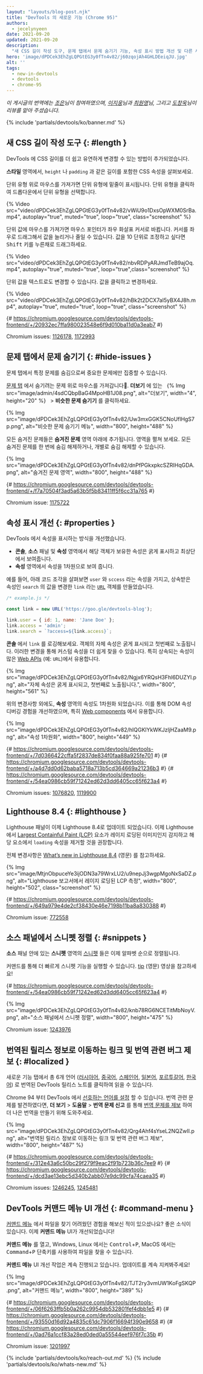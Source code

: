 ```yaml
---
layout: "layouts/blog-post.njk"
title: "DevTools 의 새로운 기능 (Chrome 95)"
authors:
  - jecelynyeen
date: 2021-09-20
updated: 2021-09-20
description:
  "새 CSS 길이 작성 도구, 문제 탭에서 문제 숨기기 기능, 속성 표시 방법 개선 및 다른 새로운 기능들."
hero: 'image/dPDCek3EhZgLQPGtEG3y0fTn4v82/j60zqojAh4GHLDEeiqJU.jpg'
alt: ''
tags:
  - new-in-devtools
  - devtools
  - chrome-95
---
```


*이 게시글의 번역에는 [조은](https://developers.google.com/community/experts/directory/profile/profile-eun-cho)님이 참여하였으며, [이지웅](https://bit.ly/JiwoongLeePortfolio)님과 [최원영](https://www.linkedin.com/in/toruchoi)님, 그리고 [도창욱](https://developers.google.com/community/experts/directory/profile/profile-changwook-doh)님이 리뷰를 맡아 주셨습니다.*

{% include 'partials/devtools/ko/banner.md' %}


## 새 CSS 길이 작성 도구 {: #length }

DevTools 에 CSS 길이를 더 쉽고 유연하게 변경할 수 있는 방법이 추가되었습니다.

**스타일** 영역에서, `height` 나 `padding` 과 같은 길이를 포함한 CSS 속성을 살펴보세요.

단위 유형 위로 마우스를 가져가면 단위 유형에 밑줄이 표시됩니다. 단위 유형을 클릭하여 드롭다운에서 단위 유형을 선택합니다.

{% Video src="video/dPDCek3EhZgLQPGtEG3y0fTn4v82/vWiU9o1DxsOpWXM0SrBa.mp4", autoplay="true", muted="true", loop="true", class="screenshot" %}

단위 값에 마우스를 가져가면 마우스 포인터가 좌우 화살표 커서로 바뀝니다. 커서를 좌우로 드래그해서 값을 늘리거나 줄일 수 있습니다.
값을 10 단위로 조정하고 싶다면 <kbd>Shift</kbd> 키를 누른채로 드래그하세요.

{% Video src="video/dPDCek3EhZgLQPGtEG3y0fTn4v82/nbvRDPyARJmdTeB9ajOq.mp4", autoplay="true", muted="true", loop="true",class="screenshot" %}

단위 값을 텍스트로도 변경할 수 있습니다. 값을 클릭하고 변경하세요.

{% Video src="video/dPDCek3EhZgLQPGtEG3y0fTn4v82/hBk2t2DCX7aI5yBX4J8h.mp4", autoplay="true", muted="true", loop="true", class="screenshot" %}

{# https://chromium.googlesource.com/devtools/devtools-frontend/+/20932ec7ffa980023548e6f9d010ba11d0a3eab7 #}

Chromium issues: [1126178](https://crbug.com/1126178), [1172993](https://crbug.com/1172993)


## 문제 탭에서 문제 숨기기 {: #hide-issues }

문제 탭에서 특정 문제를 숨김으로써 중요한 문제에만 집중할 수 있습니다.

[문제 탭](/docs/devtools/issues/) 에서 숨기려는 문제 위로 마우스를 가져갑니다. **더보기** 에 있는 &nbsp; {% Img src="image/admin/4sdCQbpBaG4MpoHB1J08.png", alt="더보기", width="4", height="20" %} &nbsp; > **비슷한 문제 숨기기** 를 클릭하세요.

{% Img src="image/dPDCek3EhZgLQPGtEG3y0fTn4v82/Uw3mxGGK5CNoUflHgS7p.png", alt="비슷한 문제 숨기기 메뉴", width="800", height="488" %}

모든 숨겨진 문제들은 **숨겨진 문제** 영역 아래에 추가됩니다. 영역을 펼쳐 보세요. 모든 숨겨진 문제를 한 번에 숨김 해제하거나, 개별로 숨김 해제할 수 있습니다.

{% Img src="image/dPDCek3EhZgLQPGtEG3y0fTn4v82/dnPfPGkxpkcSZRIHqGDA.png", alt="숨겨진 문제 영역", width="800", height="488" %}

{# https://chromium.googlesource.com/devtools/devtools-frontend/+/f7a70504f3ad5a63b5f5b83411ff5f6cc31a765 #}

Chromium issue: [1175722](https://crbug.com/1175722)


## 속성 표시 개선 {: #properties }

DevTools 에서 속성을 표시하는 방식을 개선했습니다.

- **콘솔**, **소스** 패널 및 **속성** 영역에서 해당 객체가 보유한 속성은 굵게 표시하고 최상단에서 보여줍니다.
- **속성** 영역에서 속성을 1차원으로 보여 줍니다.

예를 들어, 아래 코드 조각을 살펴보면 `user` 와 `sccess` 라는 속성을 가지고, 상속받은 속성인 `search` 의 값을 변경한 `link` 라는 [`URL`](https://developer.mozilla.org/docs/Web/API/URL) 객체를 만들었습니다.

```js
/* example.js */

const link = new URL('https://goo.gle/devtools-blog');

link.user = { id: 1, name: 'Jane Doe' };
link.access = 'admin';
link.search = `?access=${link.access}`;
```

**콘솔** 에서 `link` 를 로깅해보세요. 객체의 자체 속성은 굵게 표시되고 첫번째로 노출됩니다.
이러한 변경을 통해 커스텀 속성을 더 쉽게 찾을 수 있습니다.
특히 상속되는 속성이 많은 [Web APIs](https://developer.mozilla.org/en-US/docs/Web/API) (예: `URL`)에서 유용합니다.

{% Img src="image/dPDCek3EhZgLQPGtEG3y0fTn4v82/Ngjx6YRQsH3Fhl6DUZYl.png", alt="자체 속성은 굵게 표시되고, 첫번째로 노출됩니다.", width="800", height="561" %}

위의 변경사항 외에도, **속성** 영역의 속성도 1차원화 되었습니다.
이를 통해 DOM 속성 디버깅 경험을 개선하였으며, 특히 [Web components](https://www.webcomponents.org/introduction) 에서 유용합니다.

{% Img src="image/dPDCek3EhZgLQPGtEG3y0fTn4v82/hIQGKlYkWKJzljHZaaM9.png", alt="속성 1차원화", width="800", height="449" %}

{# https://chromium.googlesource.com/devtools/devtools-frontend/+/7d0366422cffa5f2837de834f0faa88a925fe701 #}
{# https://chromium.googlesource.com/devtools/devtools-frontend/+/a4d7dd0d62baba5718a713b5cd364669a21236b3 #}
{# https://chromium.googlesource.com/devtools/devtools-frontend/+/54ea0986cb59f71242ed62d3dd6405cc65f623a4 #}

Chromium issues: [1076820](https://crbug.com/1076820), [1119900](https://crbug.com/1119900)


## Lighthouse 8.4 {: #lighthouse }

Lighthouse 패널이 이제 Lighthouse 8.4로 업데이트 되었습니다. 
이제 Lighthouse에서 [Largest Containful Paint (LCP)](https://web.dev/lcp) 요소가 레이지 로딩된 이미지인지 감지하고
해당 요소에서 `loading` 속성을 제거할 것을 권장합니다.

전체 변경사항은 [What’s new in Lighthouse 8.4](/blog/lighthouse-8-4/) (영문) 를 참고하세요.

{% Img src="image/MtjnObpuceYe3ijODN3a79WrxLU2/u9nepJj3wgpMgoNxSaDZ.png", alt="Lighthouse 보고서에서 레이지 로딩된 LCP 측정", width="800", height="502", class="screenshot" %}

{# https://chromium.googlesource.com/devtools/devtools-frontend/+/649a979e4de2cf38430e46e7198b11ba8a830388 #}

Chromium issue: [772558](https://crbug.com/772558)


## 소스 패널에서 스니펫 정렬 {: #snippets }

**소스** 패널 안에 있는 **스니펫** 영역의 [스니펫](/docs/devtools/javascript/snippets/) 들은 이제 알파벳 순으로 정렬됩니다. 

커맨드를 통해 더 빠르게 스니펫 기능을 실행할 수 있습니다. [tip](https://youtu.be/NOal2gTzftI?t=176) (영문) 영상을 참고하세요!

{# https://chromium.googlesource.com/devtools/devtools-frontend/+/54ea0986cb59f71242ed62d3dd6405cc65f623a4 #}

{% Img src="image/dPDCek3EhZgLQPGtEG3y0fTn4v82/knb78RG6NCETitMbNoyV.png", alt="소스 패널에서 스니펫 정렬", width="800", height="475" %}

Chromium issue: [1243976](https://crbug.com/1243976)


## 번역된 릴리스 정보로 이동하는 링크 및 번역 관련 버그 제보 {: #localized }

새로운 기능 탭에서 총 6개 언어 ([러시아어](/ru/blog/new-in-devtools-95), [중국어](/zh/blog/new-in-devtools-95), [스페인어](/es/blog/new-in-devtools-95), [일본어](/ja/blog/new-in-devtools-95), [포르투갈어](/pt/blog/new-in-devtools-95), [한국어](/ko/blog/new-in-devtools-95)) 로 번역된 DevTools 릴리스 노트를 클릭하여 읽을 수 있습니다.

Chrome 94 부터 DevTools 에서 [선호하는 언어를 설정](/ko/blog/new-in-devtools-94/#localized) 할 수 있습니다.
번역 관련 문제를 발견하였다면, **더 보기** > **도움말** > **번역 문제 신고** 를 통해 [번역 문제를 제보](https://goo.gle/devtools-translate) 하여 더 나은 번역을 만들기 위해 도와주세요.

{% Img src="image/dPDCek3EhZgLQPGtEG3y0fTn4v82/Qrg4Ahf4sYseL2NQZwIl.png", alt="번역된 릴리스 정보로 이동하는 링크 및 번역 관련 버그 제보", width="800", height="487" %}

{# https://chromium.googlesource.com/devtools/devtools-frontend/+/312e43a6c50bc29f279f9eac2f91b723b36c7ee9 #}
{# https://chromium.googlesource.com/devtools/devtools-frontend/+/dcd3ae13ebc5d340b2abb07e9dc99cfa74caea35 #}

Chromium issues: [1246245](https://crbug.com/1246245), [1245481](https://crbug.com/1245481) 


## DevTools 커맨드 메뉴 UI 개선 {: #command-menu }

[커맨드 메뉴](/docs/devtools/command-menu/#open) 에서 파일을 찾기 어려웠던 경험을 해보신 적이 있으셨나요?
좋은 소식이 있습니다. 이제 **커맨드 메뉴** UI가 개선되었습니다!

**커맨드 메뉴** 를 열고, Windows, Linux 에서는 <kbd>Control</kbd>+<kbd>P</kbd>, MacOS 에서는 <kbd>Command</kbd>+<kbd>P</kbd> 단축키를 사용하여 파일을 찾을 수 있습니다.

**커맨드 메뉴** UI 개선 작업은 계속 진행되고 있습니다. 업데이트를 계속 지켜봐주세요!

{% Img src="image/dPDCek3EhZgLQPGtEG3y0fTn4v82/TJT2ry3vmUW1KoFgSKQP.png", alt="커맨드 메뉴", width="800", height="389" %}

{# https://chromium.googlesource.com/devtools/devtools-frontend/+/06f6263ffb5b0a262c9954db532801fef4dbb1e5 #}
{# https://chromium.googlesource.com/devtools/devtools-frontend/+/93550d16d92a4835c61dc7906f16694f390e9658 #}
{# https://chromium.googlesource.com/devtools/devtools-frontend/+/0ad76a1ccf83a28ed0ded0a55544eef976f7c35b #}

Chromium issue: [1201997](https://crbug.com/1201997)

{% include 'partials/devtools/ko/reach-out.md' %}
{% include 'partials/devtools/ko/whats-new.md' %}
